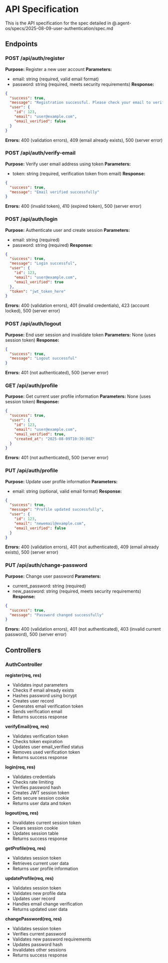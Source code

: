 # API Specification

This is the API specification for the spec detailed in @.agent-os/specs/2025-08-09-user-authentication/spec.md

## Endpoints

### POST /api/auth/register

**Purpose:** Register a new user account
**Parameters:** 
- email: string (required, valid email format)
- password: string (required, meets security requirements)
**Response:** 
```json
{
  "success": true,
  "message": "Registration successful. Please check your email to verify your account.",
  "user": {
    "id": 123,
    "email": "user@example.com",
    "email_verified": false
  }
}
```
**Errors:** 400 (validation errors), 409 (email already exists), 500 (server error)

### POST /api/auth/verify-email

**Purpose:** Verify user email address using token
**Parameters:**
- token: string (required, verification token from email)
**Response:**
```json
{
  "success": true,
  "message": "Email verified successfully"
}
```
**Errors:** 400 (invalid token), 410 (expired token), 500 (server error)

### POST /api/auth/login

**Purpose:** Authenticate user and create session
**Parameters:**
- email: string (required)  
- password: string (required)
**Response:**
```json
{
  "success": true,
  "message": "Login successful",
  "user": {
    "id": 123,
    "email": "user@example.com",
    "email_verified": true
  },
  "token": "jwt_token_here"
}
```
**Errors:** 400 (validation errors), 401 (invalid credentials), 423 (account locked), 500 (server error)

### POST /api/auth/logout

**Purpose:** End user session and invalidate token
**Parameters:** None (uses session token)
**Response:**
```json
{
  "success": true,
  "message": "Logout successful"
}
```
**Errors:** 401 (not authenticated), 500 (server error)

### GET /api/auth/profile

**Purpose:** Get current user profile information
**Parameters:** None (uses session token)
**Response:**
```json
{
  "success": true,
  "user": {
    "id": 123,
    "email": "user@example.com",
    "email_verified": true,
    "created_at": "2025-08-09T10:30:00Z"
  }
}
```
**Errors:** 401 (not authenticated), 500 (server error)

### PUT /api/auth/profile

**Purpose:** Update user profile information
**Parameters:**
- email: string (optional, valid email format)
**Response:**
```json
{
  "success": true,
  "message": "Profile updated successfully",
  "user": {
    "id": 123,
    "email": "newemail@example.com",
    "email_verified": false
  }
}
```
**Errors:** 400 (validation errors), 401 (not authenticated), 409 (email already exists), 500 (server error)

### PUT /api/auth/change-password

**Purpose:** Change user password
**Parameters:**
- current_password: string (required)
- new_password: string (required, meets security requirements)
**Response:**
```json
{
  "success": true,
  "message": "Password changed successfully"
}
```
**Errors:** 400 (validation errors), 401 (not authenticated), 403 (invalid current password), 500 (server error)

## Controllers

### AuthController

**register(req, res)**
- Validates input parameters
- Checks if email already exists
- Hashes password using bcrypt
- Creates user record
- Generates email verification token
- Sends verification email
- Returns success response

**verifyEmail(req, res)**
- Validates verification token
- Checks token expiration
- Updates user email_verified status
- Removes used verification token
- Returns success response

**login(req, res)**
- Validates credentials
- Checks rate limiting
- Verifies password hash
- Creates JWT session token
- Sets secure session cookie
- Returns user data and token

**logout(req, res)**
- Invalidates current session token
- Clears session cookie
- Updates session table
- Returns success response

**getProfile(req, res)**
- Validates session token
- Retrieves current user data
- Returns user profile information

**updateProfile(req, res)**
- Validates session token
- Validates new profile data
- Updates user record
- Handles email change verification
- Returns updated user data

**changePassword(req, res)**
- Validates session token
- Verifies current password
- Validates new password requirements
- Updates password hash
- Invalidates other sessions
- Returns success response